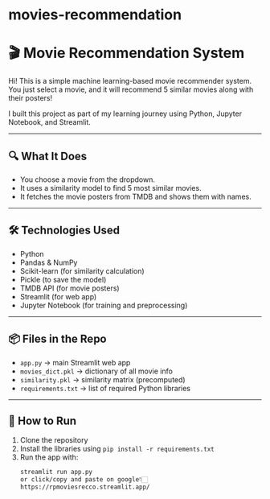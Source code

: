# movies-recommendation
# 🎬 Movie Recommendation System

Hi! This is a simple machine learning-based movie recommender system. You just select a movie, and it will recommend 5 similar movies along with their posters!

I built this project as part of my learning journey using Python, Jupyter Notebook, and Streamlit.

---

## 🔍 What It Does

- You choose a movie from the dropdown.
- It uses a similarity model to find 5 most similar movies.
- It fetches the movie posters from TMDB and shows them with names.

---

## 🛠 Technologies Used

- Python
- Pandas & NumPy
- Scikit-learn (for similarity calculation)
- Pickle (to save the model)
- TMDB API (for movie posters)
- Streamlit (for web app)
- Jupyter Notebook (for training and preprocessing)

---

## 📦 Files in the Repo

- `app.py` → main Streamlit web app
- `movies_dict.pkl` → dictionary of all movie info
- `similarity.pkl` → similarity matrix (precomputed)
- `requirements.txt` → list of required Python libraries

---

## 📌 How to Run

1. Clone the repository
2. Install the libraries using `pip install -r requirements.txt`
3. Run the app with:
   ```bash
   streamlit run app.py
   or click/copy and paste on google👇🏻
   https://rpmoviesrecco.streamlit.app/
